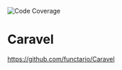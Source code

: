 ![Code Coverage](https://img.shields.io/badge/Code%20Coverage-86%25-success?style=flat)
# Caravel

https://github.com/functario/Caravel